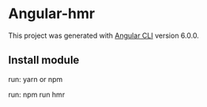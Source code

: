 # Angular-hmr

This project was generated with [Angular CLI](https://github.com/angular/angular-cli) version 6.0.0.

## Install module

run: yarn or npm

run: npm run hmr


